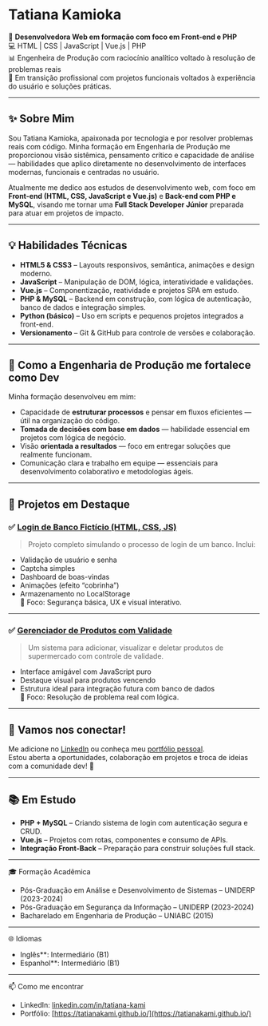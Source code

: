 # Tatiana Kamioka

🎯 **Desenvolvedora Web em formação com foco em Front-end e PHP**  
💻 HTML | CSS | JavaScript | Vue.js | PHP  
📊 Engenheira de Produção com raciocínio analítico voltado à resolução de problemas reais  
🔄 Em transição profissional com projetos funcionais voltados à experiência do usuário e soluções práticas.

---

## ✨ Sobre Mim

Sou Tatiana Kamioka, apaixonada por tecnologia e por resolver problemas reais com código. Minha formação em Engenharia de Produção me proporcionou visão sistêmica, pensamento crítico e capacidade de análise — habilidades que aplico diretamente no desenvolvimento de interfaces modernas, funcionais e centradas no usuário.

Atualmente me dedico aos estudos de desenvolvimento web, com foco em **Front-end (HTML, CSS, JavaScript e Vue.js)** e **Back-end com PHP e MySQL**, visando me tornar uma **Full Stack Developer Júnior** preparada para atuar em projetos de impacto.

---

## 💡 Habilidades Técnicas

- **HTML5 & CSS3** – Layouts responsivos, semântica, animações e design moderno.
- **JavaScript** – Manipulação de DOM, lógica, interatividade e validações.
- **Vue.js** – Componentização, reatividade e projetos SPA em estudo.
- **PHP & MySQL** – Backend em construção, com lógica de autenticação, banco de dados e integração simples.
- **Python (básico)** – Uso em scripts e pequenos projetos integrados a front-end.
- **Versionamento** – Git & GitHub para controle de versões e colaboração.

---

## 🧠 Como a Engenharia de Produção me fortalece como Dev

Minha formação desenvolveu em mim:

- Capacidade de **estruturar processos** e pensar em fluxos eficientes — útil na organização do código.
- **Tomada de decisões com base em dados** — habilidade essencial em projetos com lógica de negócio.
- Visão **orientada a resultados** — foco em entregar soluções que realmente funcionam.
- Comunicação clara e trabalho em equipe — essenciais para desenvolvimento colaborativo e metodologias ágeis.

---


## 📌 Projetos em Destaque

### ✅ [Login de Banco Fictício (HTML, CSS, JS)](https://github.com/Tatianakami/loginfront)

> Projeto completo simulando o processo de login de um banco. Inclui:
- Validação de usuário e senha
- Captcha simples
- Dashboard de boas-vindas
- Animações (efeito “cobrinha”)
- Armazenamento no LocalStorage  
🧠 Foco: Segurança básica, UX e visual interativo.

---

### ✅ [Gerenciador de Produtos com Validade](https://github.com/Tatianakami/supermercado)

> Um sistema para adicionar, visualizar e deletar produtos de supermercado com controle de validade.  
- Interface amigável com JavaScript puro
- Destaque visual para produtos vencendo
- Estrutura ideal para integração futura com banco de dados  
🧠 Foco: Resolução de problema real com lógica.

---

## 🤝 Vamos nos conectar!

Me adicione no [LinkedIn](https://linkedin.com/in/tatiana-kami) ou conheça meu [portfólio pessoal](https://tatianakami.github.io/).  
Estou aberta a oportunidades, colaboração em projetos e troca de ideias com a comunidade dev! 💬

---

## 📚 Em Estudo

- **PHP + MySQL** – Criando sistema de login com autenticação segura e CRUD.
- **Vue.js** – Projetos com rotas, componentes e consumo de APIs.
- **Integração Front-Back** – Preparação para construir soluções full stack.

---


🎓 Formação Acadêmica

- Pós-Graduação em Análise e Desenvolvimento de Sistemas – UNIDERP (2023-2024)
- Pós-Graduação em Segurança da Informação – UNIDERP (2023-2024)
- Bacharelado em Engenharia de Produção – UNIABC (2015)

---

 🌐 Idiomas

- Inglês**: Intermediário (B1)
- Espanhol**: Intermediário (B1)


---

📫 Como me encontrar

- LinkedIn: [linkedin.com/in/tatiana-kami](https://www.linkedin.com/in/tatiana-kami/)
- Portfólio: [https://tatianakami.github.io/](https://tatianakami.github.io/)




